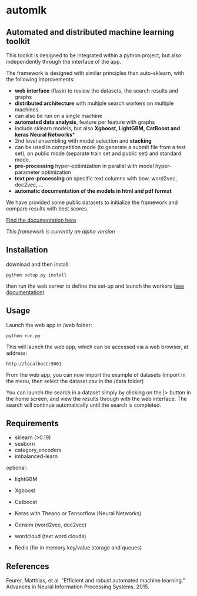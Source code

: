 # automlk
Automated and distributed machine learning toolkit
--------------------------------------------------

This toolkit is designed to be integrated within a python project, but also independently through the interface of the app.

The framework is designed with similar principles than auto-sklearn, with the following improvements:
- **web interface** (flask) to review the datasets, the search results and graphs
- **distributed architecture** with multiple search workers on multiple machines
- can also be run on a single machine
- **automated data analysis**, feature per feature with graphs
- include sklearn models, but also **Xgboost, LightGBM, CatBoost and keras Neural Networks***
- 2nd level ensembling with model selection and **stacking**
- can be used in competition mode (to generate a submit file from a test set), on public mode (separate train set and public set) and standard mode.
- **pre-processing** hyper-optimization in parallel with model hyper-parameter optimization
- **text pre-processing** on specific text columns with bow, word2vec, doc2vec, ...
- **automatic documentation of the models in html and pdf format**

We have provided some public datasets to initialize the framework and compare results with best scores.

[Find the documentation here](http://automlk.readthedocs.io/en/latest/)

*This framework is currently an alpha version*

Installation
------------
download and then install:

    python setup.py install

then run the web server to define the set-up and launch the workers ([see documentation](http://automlk.readthedocs.io/en/latest/))

Usage
-----
Launch the web app in /web folder:

    python run.py

This will launch the web app, which can be accessed via a web browser, at address:

    http://localhost:5001

From the web app, you can now import the example of datasets (import in the menu, then select the dataset.csv in the /data folder)

You can launch the search in a dataset simply by clicking on the |> button in the home screen, and view the results through with the web interface.
The search will continue automatically until the search is completed.


Requirements
------------
- sklearn (>0.19)
- seaborn
- category_encoders
- imbalanced-learn

optional:
- lightGBM
- Xgboost
- Catboost
- Keras with Theano or Tensorflow (Neural Networks)
- Gensim (word2vec, doc2vec)
- wordcloud (text word clouds)

- Redis (for in memory key/value storage and queues)

References
----------
Feurer, Matthias, et al. "Efficient and robust automated machine learning." Advances in Neural Information Processing Systems. 2015.
